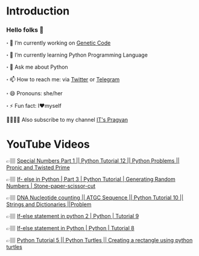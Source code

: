 
# Introduction
### Hello folks 👋

<!--
**itspragyangit/itspragyangit** is a ✨ _special_ ✨ repository because its `README.md` (this file) appears on your GitHub profile.

Here are some ideas to get you started:

-->  
॰ 🔭 I’m currently working on [Genetic Code](https://github.com/itspragyangit/Genetic-code-Python)

॰ 🌱 I’m currently learning Python Programming Language

॰ 💬 Ask me about Python 

॰ 📫 How to reach me: via [Twitter](www.twitter.com/it_pragyan) or [Telegram](https://t.me/pragyan_paramita_dutta)

॰ 😄 Pronouns: she/her

॰ ⚡ Fun fact: I❤myself

👼🏽👼🏽   Also subscribe to my channel [IT's Pragyan](https://www.youtube.com/channel/UCyC9Y-slTTJaLgZbX7qzhmA)

# YouTube Videos

👉🏽 [Special Numbers Part 1 || Python Tutorial 12 || Python Problems || Pronic and Twisted Prime](https://www.youtube.com/watch?v=JMqUcdTTB7g&feature=youtu.be)

👉🏽 [If- else in Python | Part 3 | Python Tutorial | Generating Random Numbers | Stone-paper-scissor-cut](https://www.youtube.com/watch?v=hCwrMi2MsSw&t=453s)

👉🏽 [DNA Nucleotide counting || ATGC Sequence || Python Tutorial 10 || Strings and Dictionaries ||Problem](https://www.youtube.com/watch?v=jZekSDeBq5w&t=444s)

👉🏽 [If-else statement in python 2 | Python | Tutorial 9](https://www.youtube.com/watch?v=qiYGWXGvfwE&t=19s)

👉🏽 [If-else statement in Python | Python | Tutorial 8](https://www.youtube.com/watch?v=hgUfJp8MAdo&t=61s)

👉🏽 [Python Tutorial 5 || Python Turtles || Creating a rectangle using python turtles](https://www.youtube.com/watch?v=xkbdaNuTmz4&t=247s)

